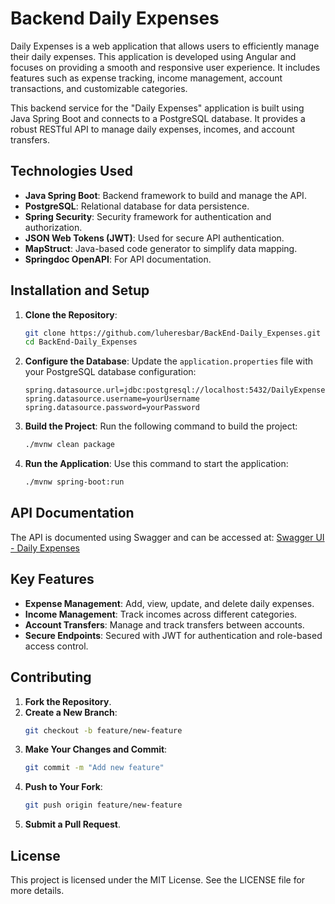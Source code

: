 # Backend Daily Expenses

Daily Expenses is a web application that allows users to efficiently manage their daily expenses. This application is developed using Angular and focuses on providing a smooth and responsive user experience. It includes features such as expense tracking, income management, account transactions, and customizable categories.

This backend service for the "Daily Expenses" application is built using Java Spring Boot and connects to a PostgreSQL database. It provides a robust RESTful API to manage daily expenses, incomes, and account transfers.

## Technologies Used

- **Java Spring Boot**: Backend framework to build and manage the API.
- **PostgreSQL**: Relational database for data persistence.
- **Spring Security**: Security framework for authentication and authorization.
- **JSON Web Tokens (JWT)**: Used for secure API authentication.
- **MapStruct**: Java-based code generator to simplify data mapping.
- **Springdoc OpenAPI**: For API documentation.

## Installation and Setup

1. **Clone the Repository**:
   ```bash
   git clone https://github.com/luheresbar/BackEnd-Daily_Expenses.git
   cd BackEnd-Daily_Expenses
   ```

2. **Configure the Database**:
   Update the `application.properties` file with your PostgreSQL database configuration:
   ```properties
   spring.datasource.url=jdbc:postgresql://localhost:5432/DailyExpenses
   spring.datasource.username=yourUsername
   spring.datasource.password=yourPassword
   ```

3. **Build the Project**:
   Run the following command to build the project:
   ```bash
   ./mvnw clean package
   ```

4. **Run the Application**:
   Use this command to start the application:
   ```bash
   ./mvnw spring-boot:run
   ```

## API Documentation

The API is documented using Swagger and can be accessed at: [Swagger UI - Daily Expenses](https://dailyexpenses.ddns.net/swagger-ui/index.html)

## Key Features

- **Expense Management**: Add, view, update, and delete daily expenses.
- **Income Management**: Track incomes across different categories.
- **Account Transfers**: Manage and track transfers between accounts.
- **Secure Endpoints**: Secured with JWT for authentication and role-based access control.

## Contributing

1. **Fork the Repository**.
2. **Create a New Branch**:
   ```bash
   git checkout -b feature/new-feature
   ```
3. **Make Your Changes and Commit**:
   ```bash
   git commit -m "Add new feature"
   ```
4. **Push to Your Fork**:
   ```bash
   git push origin feature/new-feature
   ```
5. **Submit a Pull Request**.

## License

This project is licensed under the MIT License. See the LICENSE file for more details.
